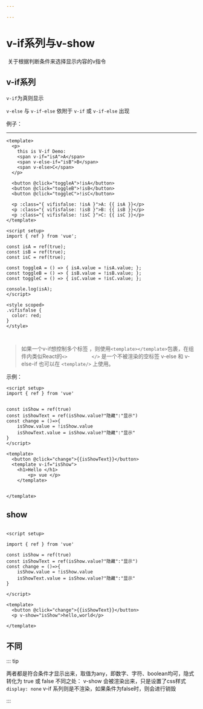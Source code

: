 ```yaml
---

---
```




# **v-if系列与v-show**

​	关于根据判断条件来选择显示内容的v指令

## v-if系列

`v-if`为真则显示

`v-else` 与 `v-if-else`  依附于 `v-if` 或 `v-if-else` 出现

例子：

<script>
    import Ifelseif from './ifelseif.vue';
    import IFTep from './iftemplate.vue';
    import Show from './show.vue';
</script>


---





<Ifelseif/>



```vue
<template>
  <p>
    this is V-if Demo: 
    <span v-if="isA">A</span>
    <span v-else-if="isB">B</span>
    <span v-else>C</span>
  </p>

  <button @click="toggleA">!isA</button>
  <button @click="toggleB">!isB</button>
  <button @click="toggleC">!isC</button>

  <p :class="{ vifisfalse: !isA }">A: {{ isA }}</p>
  <p :class="{ vifisfalse: !isB }">B: {{ isB }}</p>
  <p :class="{ vifisfalse: !isC }">C: {{ isC }}</p>
</template>

<script setup>
import { ref } from 'vue';

const isA = ref(true);
const isB = ref(true);
const isC = ref(true);

const toggleA = () => { isA.value = !isA.value; };
const toggleB = () => { isB.value = !isB.value; };
const toggleC = () => { isC.value = !isC.value; };

console.log(isA);
</script>

<style scoped>
.vifisfalse {
  color: red;
}
</style>



```
>如果一个v-if想控制多个标签 ，则使用`<template></template>`包裹，在组件内类似React的`<>         </>`
是一个不被渲染的空标签
v-else 和 v-else-if 也可以在 `<template/>` 上使用。

示例：
<IFTep/>

```vue
<script setup>
import { ref } from 'vue'


const isShow = ref(true)
const isShowText = ref(isShow.value?"隐藏":"显示")
const change = ()=>{
    isShow.value = !isShow.value
    isShowText.value = isShow.value?"隐藏":"显示"
}
</script>

<template>
  <button @click="change">{{isShowText}}</button>
  <template v-if="isShow">
	<h1>Hello </h1>
		<p> vue </p>
	</template>

 
</template>
```



## show
<Show/>

```vue

<script setup>

import { ref } from 'vue'

const isShow = ref(true)
const isShowText = ref(isShow.value?"隐藏":"显示")
const change = ()=>{
    isShow.value = !isShow.value
    isShowText.value = isShow.value?"隐藏":"显示"
}

</script>
  
<template>
  <button @click="change">{{isShowText}}</button>
  <p v-show="isShow">hello,world</p>

</template>
```



## 不同

::: tip 

两者都是符合条件才显示出来，取值为any，即数字、字符、boolean均可，隐式转化为 true 或 false
不同之处：
v-show 会被渲染出来，只是设置了css样式 `display: none`
v-if 系列则是不渲染，如果条件为false时，则会进行销毁

:::
